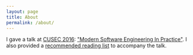 ```yaml
---
layout: page
title: About
permalink: /about/
---
```


I gave a talk at [CUSEC 2016][cusec 2016]: ["Modern Software Engineering In
Practice"][cusec talk]. I also provided a
[recommended reading list][cusec reading list] to accompany the talk.

[cusec 2016]: http://2016.cusec.net/
[cusec talk]: https://www.youtube.com/watch?v=CPkOy0MNFv0
[cusec reading list]: /cusec/
